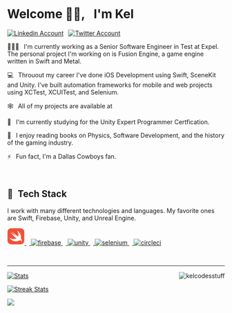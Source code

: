 <h1 align="left">Welcome 👋🏽,  &ensp;I'm Kel</h1>

<a href="https://www.linkedin.com/in/kelcodesstuff/"><img src="https://cdn.worldvectorlogo.com/logos/linkedin-icon-2.svg" title="Linkedin" alt="Linkedin Account" width="30"/></a>
&ensp;<a href="https://twitter.com/Kel_Codes"><img src="https://cdn.worldvectorlogo.com/logos/twitter-6.svg" title="Twitter" alt="Twitter Account" width="40"/></a> 


<!-- Actual text -->

👨🏽‍💻&ensp; I'm currently working as a Senior Software Engineer in Test at Expel. The personal project I'm working on is Fusion Engine, a game engine written in Swift and Metal.

💻&ensp; Throuout my career I've done iOS Development using Swift, SceneKit and Unity. I've built automation frameworks for mobile and web projects using XCTest, XCUITest, and Selenium. 

🕸&ensp; All of my projects are available at 

🏫&ensp; I'm currently studying for the Unity Expert Programmer Certfication.

📗&ensp; I enjoy reading books on Physics, Software Development, and the history of the gaming industry.

⚡️&ensp; Fun fact, I'm a Dallas Cowboys fan.

<br>

## 🥞&ensp;Tech Stack
 
I work with many different technologies and languages. My favorite ones are Swift, Firebase, Unity, and Unreal Engine.
 
<p align="left"> 
  <a href="https://developer.apple.com/swift/" target="_blank" rel="noreferrer"> <img src="https://raw.githubusercontent.com/devicons/devicon/master/icons/swift/swift-original.svg" alt="swift" width="40" height="40"/> </a>
  &ensp;<a href="https://firebase.google.com/" target="_blank" rel="noreferrer"> <img src="https://www.vectorlogo.zone/logos/firebase/firebase-icon.svg" alt="firebase" width="40" height="40"/> </a>
    &ensp;<a href="https://unity.com/" target="_blank" rel="noreferrer"> <img src="https://www.vectorlogo.zone/logos/unity3d/unity3d-icon.svg" alt="unity" width="40" height="40"/> </a>
  &ensp;<a href="https://www.selenium.dev" target="_blank" rel="noreferrer"> <img src="https://raw.githubusercontent.com/detain/svg-logos/780f25886640cef088af994181646db2f6b1a3f8/svg/selenium-logo.svg" alt="selenium" width="40" height="40"/> </a>
  &ensp;<a href="https://circleci.com" target="_blank" rel="noreferrer"> <img src="https://www.vectorlogo.zone/logos/circleci/circleci-icon.svg" alt="circleci" width="40" height="40"/> </a>
</p>

<br>

---
<img align="right" src="https://github-readme-stats.vercel.app/api/top-langs/?username=kelcodesstuff&theme=merko" alt="kelcodesstuff" />

[<img alt="Stats" width="49%" src="https://github-readme-stats.vercel.app/api?username=kelcodesstuff&show_icons=true&hide_border=false&theme=merko">](https://github-readme-stats.vercel.app/api?username=codlipa&show_icons=true&hide_border=false&theme=merko)

[<img alt="Streak Stats" width="49%" src="https://github-readme-streak-stats.herokuapp.com/?user=kelcodesstuff&hide_border=false&theme=merko">](https://github-readme-streak-stats.herokuapp.com/?user=codlipa&hide_border=false&theme=merko)




![](https://komarev.com/ghpvc/?username=kelcodesstuff)
